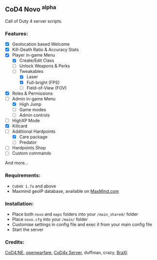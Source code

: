 ## CoD4 Novo **<sup>alpha</sup>**

Call of Duty 4 server scripts.

### Features:

- [x] Geolocation based Welcome
- [x] Kill-Death Ratio & Accuracy Stats
- [x] Player in-game Menu
    - [x] Create/Edit Class
    - [ ] Unlock Weapons & Perks
    - [ ] Tweakables
        - [x] Laser
        - [x] Full-bright (FPS)
        - [ ] Field-of-View (FOV)
- [x] Roles & Permissions
- [ ] Admin in-game Menu
    - [x] High Jump
    - [ ] Game modes
    - [ ] Admin controls
- [ ] HighXP Mode
- [x] Killcard
- [ ] Additional Hardpoints
    - [x] Care package
    - [ ] Predator
- [ ] Hardpoints Shop
- [ ] Custom commands

And more…

### Requirements:
* `CoD4X 1.7a` and above
* Maxmind geoIP database, available on [MaxMind.com](https://dev.maxmind.com/geoip/legacy/install/country/)

### Installation:
* Place both `novo` and `maps` folders into your `/main_shared/` folder
* Place `novo.cfg` into your `/main/` folder
* Customise settings in config file and exec it from your main config file
* Start the server

### Credits:
[CoD4:NE](https://github.com/leiizko/cod4_new_experience), [openwarfare](https://github.com/cod4mw/openwarfare/), [CoD4x Server](https://github.com/callofduty4x/CoD4x_Server), duffman, crazy, [BraXi](https://github.com/BraXi)
